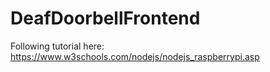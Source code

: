 # DeafDoorbellFrontend

Following tutorial here: https://www.w3schools.com/nodejs/nodejs_raspberrypi.asp

